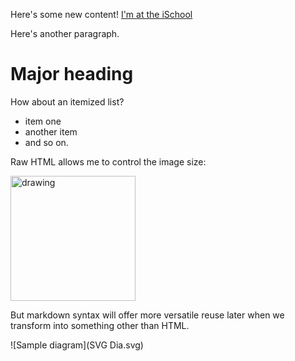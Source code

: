 Here's some new content! [I'm at the iSchool](https://ischool.illinois.edu)

Here's another paragraph.

# Major heading

How about an itemized list?

- item one
- another item
- and so on.

Raw HTML allows me to control the image size:

<img src="SVG Dia.svg" alt="drawing" width="200"/>


But markdown syntax will offer more versatile reuse later when we transform into something other than HTML.

![Sample diagram](SVG Dia.svg)